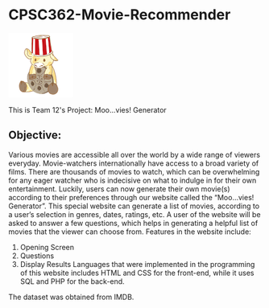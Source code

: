 # CPSC362-Movie-Recommender

![logo](images/caitlin_project_logo_final.png)

This is Team 12's Project: Moo...vies! Generator

## Objective:

Various movies are accessible all over the world by a wide range of viewers everyday. Movie-watchers internationally have access to a broad variety of films. There are thousands of movies to watch, which can be overwhelming for any eager watcher who is indecisive on what to indulge in for their own entertainment. Luckily, users can now generate their own movie(s) according to their preferences through our website called the “Moo…vies! Generator”. 
	This special website can generate a list of movies, according to a user’s selection in genres, dates, ratings, etc. A user of the website will be asked to answer a few questions, which helps in generating a helpful list of movies that the viewer can choose from. Features in the website include:
1) Opening Screen
2) Questions
3) Display Results
	Languages that were implemented in the programming of this website includes HTML and CSS for the front-end, while it uses SQL and PHP for the back-end.

The dataset was obtained from IMDB.
